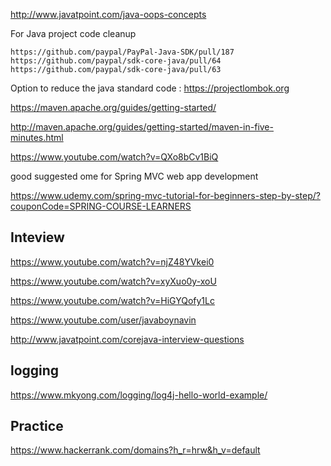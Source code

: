 
http://www.javatpoint.com/java-oops-concepts

For Java project code cleanup 
```
https://github.com/paypal/PayPal-Java-SDK/pull/187
https://github.com/paypal/sdk-core-java/pull/64
https://github.com/paypal/sdk-core-java/pull/63
```
Option to reduce the java standard code : https://projectlombok.org

https://maven.apache.org/guides/getting-started/

http://maven.apache.org/guides/getting-started/maven-in-five-minutes.html

https://www.youtube.com/watch?v=QXo8bCv1BiQ

good suggested ome for Spring MVC web app development 

https://www.udemy.com/spring-mvc-tutorial-for-beginners-step-by-step/?couponCode=SPRING-COURSE-LEARNERS



## Inteview

https://www.youtube.com/watch?v=njZ48YVkei0

https://www.youtube.com/watch?v=xyXuo0y-xoU

https://www.youtube.com/watch?v=HiGYQofy1Lc

https://www.youtube.com/user/javaboynavin


http://www.javatpoint.com/corejava-interview-questions

## logging
https://www.mkyong.com/logging/log4j-hello-world-example/

## Practice 

https://www.hackerrank.com/domains?h_r=hrw&h_v=default




